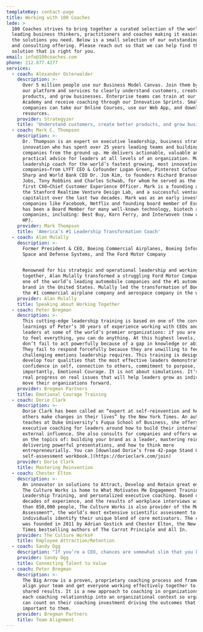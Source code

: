 ```yaml
---
templateKey: contact-page
title: Working with 100 Coaches
lede: >
  100 Coaches strives to bring together a curated selection of the world's
  leading business thinkers, practitioners and coaches making it easier to find
  the solutions you need. Below is a small selection of our outstanding coaching
  and consulting offering. Please reach out so that we can help find the
  solution that is right for you.
email: info@100coaches.com
phone: 212.877.4277
services:
  - coach: Alexander Osterwalder
    description: >-
      Over 5 million people use our Business Model Canvas. Join them by using
      our platform and services to clearly understand customers, create better
      products, and grow businesses. Enterprise teams can train at our Cloud
      Academy and receive coaching through our Innovation Sprints. Smaller
      companies can take our Online Courses, use our Web App, and download free
      resources.
    provider: Strategyzer
    title: 'Understand customers, create better products, and grow businesses'
  - coach: Mark C. Thompson
    description: >-
      Dr. Thompson is an expert on executive leadership, business strategy, and
      innovation who has spent over 25 years leading teams and building
      companies from the ground up. He delivers actionable, valuable and
      practical advice for leaders at all levels of an organization. Mark is a
      leadership coach for the world’s fastest growing, most innovative
      companies—from LYFT CEO & Cofounder Logan Green, Pinterest Cofounder Evan
      Sharp and World Bank CEO Dr. Jim Kim, to founders Richard Branson, Steve
      Jobs, Tony Robbins and Charles Schwab, for whom he served as the world’s
      first CXO—Chief Customer Experience Officer. Mark is a founding advisor of
      the Stanford Realtime Venture Design Lab, and a successful venture
      capitalist over the last two decades. Mark was as an early investor in
      companies like Facebook, Netflix and founding board member of Esurance. He
      has been a Board Member for many well-known technology, biotech and retail
      companies, including: Best Buy, Korn Ferry, and Interwoven (now owned by
      HP).
    provider: Mark Thompson
    title: 'America’s #1 Leadership Transformation Coach'
  - coach: Alan Mulally
    description: >-
      Former President & CEO, Boeing Commercial Airplanes, Boeing Information,
      Space and Defense Systems, and The Ford Motor Company


      Renowned for his strategic and operational leadership and working
      together, Alan Mulally transformed a struggling Ford Motor Company into
      one of the world’s leading automobile companies and the #1 automobile
      brand in the United States. Mulally led the transformation of Boeing into
      the #1 commercial airplane company and aerospace company in the world.
    provider: Alan Mulally
    title: Speaking about Working Together
  - coach: Peter Bregman
    description: >-
      This cutting-edge leadership training is based on one of the core
      learnings of Peter’s 30 years of experience working with CEOs and senior
      leaders at some of the world’s premier organizations: if you are willing
      to feel everything, you can do anything. At this highest levels, leaders
      don’t fail to act powerfully because of a gap in knowledge or ability.
      They fail to respond forcefully because they are unwilling to feel the
      challenging emotions leadership requires. This training is designed to
      develop four qualities that the most effective leaders demonstrate:
      confidence in self, connection to others, commitment to purpose, and most
      importantly, Emotional Courage. It is not about simulations. It’s about
      real progress on real issues that will help leaders grow as individuals to
      move their organizations forward.
    provider: Bregman Partners
    title: Emotional Courage Training
  - coach: Dorie Clark
    description: >-
      Dorie Clark has been called an “expert at self-reinvention and helping
      others make changes in their lives” by the New York Times. An author who
      teaches at Duke University’s Fuqua School of Business, she offers
      executive coaching for leaders around how to build their internal and
      external influence. She also consults for companies and offers workshops
      on the topics of: building your brand as a leader, mastering reinvention,
      delivering powerful presentations, and how to think more
      entrepreneurially. You can [download Dorie’s free 42-page Stand Out
      self-assessment workbook.](https://dorieclark.com/join)
    provider: Dorie Clark
    title: Mastering Reinvention
  - coach: Chester Elton
    description: >-
      An innovator in solutions to Attract, Develop and Retain great employees,
      The Culture Works is home to What Motivates Me Engagement Training, All In
      Leadership Training, and personalized executive coaching. Based on two
      decades of experience, and the results of workplace interviews with more
      than 850,000 people, The Culture Works is also provider of the Motivators
      Assessment™, the world’s most extensive scientific assessment to help
      individuals identify their unique blend of core motivators. The company
      was founded in 2011 by Adrian Gostick and Chester Elton, the New York
      Times bestselling authors of The Carrot Principle and All In.
    provider: The Culture Works®
    title: Employee Attraction/Retention
  - coach: Sandy Ogg
    description: "If you’re a CEO, chances are somewhat slim that you know exactly which roles in your organization are absolutely critical to realizing your company’s value agenda, who you have in them, and how well they are doing.\_Often CEOs believe their job is to set direction and strategy, to orchestrate execution and manage performance. Talent is largely the domain of human resources and the CHRO; value is predominantly the domain of finance and the CFO. Or are they? Rarely do we three C-suite leaders—the CEO, CFO and CHRO—come together to flag the specific roles in our company  that drive value. And even if we do, it is even more rare that we monitor the incumbents in those specific roles for their contributions to value, their level of engagement, and their capacity. Yet their contributions are what we are relying on to secure our performance today and make future growth possible."
    provider: Sandy Ogg
    title: Connecting Talent to Value
  - coach: Peter Bregman
    description: >-
      The Big Arrow is a proven, proprietary coaching process and framework to
      align your team and get everyone working effectively together to achieve
      shared results. It is a new approach to coaching in organizations that put
      each coaching relationship into an organizational context so organizations
      can count on their coaching investment driving the outcomes that are most
      important to them.
    provider: Bregman Partners
    title: Team Alignment
---
```


